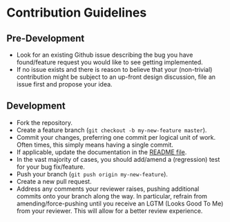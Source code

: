 # Contribution Guidelines

## Pre-Development
- Look for an existing Github issue describing the bug you have found/feature request you would like to see getting implemented.
- If no issue exists and there is reason to believe that your (non-trivial) contribution might be subject to an up-front design discussion, file an issue first and propose your idea.

## Development
- Fork the repository.
- Create a feature branch (`git checkout -b my-new-feature master`).
- Commit your changes, preferring one commit per logical unit of work. Often times, this simply means having a single commit.
- If applicable, update the documentation in the [README file](README.md).
- In the vast majority of cases, you should add/amend a (regression) test for your bug fix/feature.
- Push your branch (`git push origin my-new-feature`).
- Create a new pull request.
- Address any comments your reviewer raises, pushing additional commits onto your branch along the way. In particular, refrain from amending/force-pushing until you receive an LGTM (Looks Good To Me) from your reviewer. This will allow for a better review experience.
